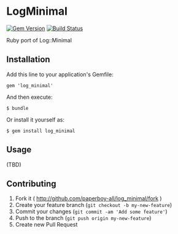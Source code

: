 # LogMinimal

[![Gem Version](https://badge.fury.io/rb/log_minimal.png)](http://badge.fury.io/rb/log_minimal)
[![Build Status](https://travis-ci.org/paperboy-all/log_minimal.png?branch=master)](https://travis-ci.org/paperboy-all/log_minimal)

Ruby port of Log::Minimal

## Installation

Add this line to your application's Gemfile:

    gem 'log_minimal'

And then execute:

    $ bundle

Or install it yourself as:

    $ gem install log_minimal

## Usage

(TBD)

## Contributing

1. Fork it ( http://github.com/paperboy-all/log_minimal/fork )
2. Create your feature branch (`git checkout -b my-new-feature`)
3. Commit your changes (`git commit -am 'Add some feature'`)
4. Push to the branch (`git push origin my-new-feature`)
5. Create new Pull Request

